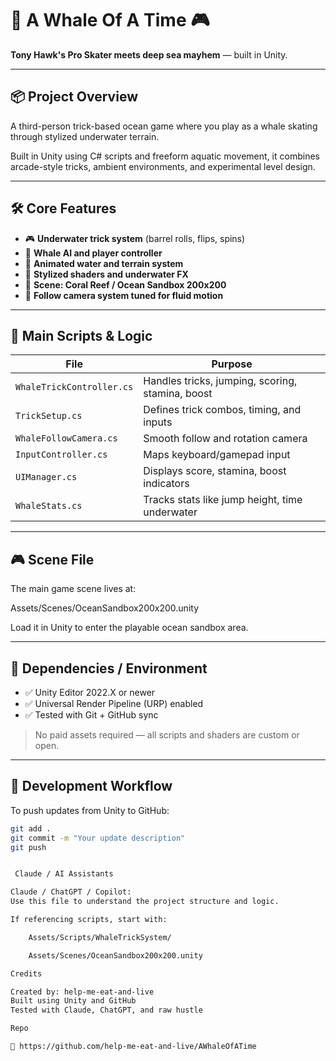 # 🐋 A Whale Of A Time 🎮  
**Tony Hawk's Pro Skater meets deep sea mayhem** — built in Unity.

---

## 📦 Project Overview

A third-person trick-based ocean game where you play as a whale skating through stylized underwater terrain.

Built in Unity using C# scripts and freeform aquatic movement, it combines arcade-style tricks, ambient environments, and experimental level design.

---

## 🛠️ Core Features

- 🎮 **Underwater trick system** (barrel rolls, flips, spins)
- 🧠 **Whale AI and player controller**
- 🌊 **Animated water and terrain system**
- 🌌 **Stylized shaders and underwater FX**
- 🐠 **Scene: Coral Reef / Ocean Sandbox 200x200**
- 📸 **Follow camera system tuned for fluid motion**

---

## 🧠 Main Scripts & Logic

| File | Purpose |
|------|---------|
| `WhaleTrickController.cs` | Handles tricks, jumping, scoring, stamina, boost |
| `TrickSetup.cs` | Defines trick combos, timing, and inputs |
| `WhaleFollowCamera.cs` | Smooth follow and rotation camera | 32323
| `InputController.cs` | Maps keyboard/gamepad input |
| `UIManager.cs` | Displays score, stamina, boost indicators |
| `WhaleStats.cs` | Tracks stats like jump height, time underwater |

---

## 🎮 Scene File

The main game scene lives at:

Assets/Scenes/OceanSandbox200x200.unity


Load it in Unity to enter the playable ocean sandbox area.

---

## 🧪 Dependencies / Environment

- ✅ Unity Editor 2022.X or newer
- ✅ Universal Render Pipeline (URP) enabled
- ✅ Tested with Git + GitHub sync

> No paid assets required — all scripts and shaders are custom or open.

---

## 🔁 Development Workflow

To push updates from Unity to GitHub:

```bash
git add .
git commit -m "Your update description"
git push


 Claude / AI Assistants

Claude / ChatGPT / Copilot:
Use this file to understand the project structure and logic.

If referencing scripts, start with:

    Assets/Scripts/WhaleTrickSystem/

    Assets/Scenes/OceanSandbox200x200.unity

Credits

Created by: help-me-eat-and-live
Built using Unity and GitHub
Tested with Claude, ChatGPT, and raw hustle

Repo

🔗 https://github.com/help-me-eat-and-live/AWhaleOfATime